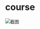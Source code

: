 # course
![截图](http://a1.qpic.cn/psb?/V12H6OJI27nbST/14n8JS7*9wFXO9LKY6wVfuXRH8gS4LmabzKP0FcDBHo!/b/dOQAAAAAAAAA&bo=VgLBAAAAAAADB7c!&rf=viewer_4 "截图")
